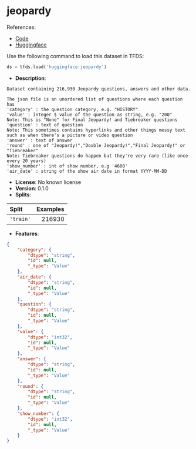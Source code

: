 # jeopardy

References:

*   [Code](https://github.com/huggingface/datasets/blob/master/datasets/jeopardy)
*   [Huggingface](https://huggingface.co/datasets/jeopardy)



Use the following command to load this dataset in TFDS:

```python
ds = tfds.load('huggingface:jeopardy')
```

*   **Description**:

```
Dataset containing 216,930 Jeopardy questions, answers and other data.

The json file is an unordered list of questions where each question has
'category' : the question category, e.g. "HISTORY"
'value' : integer $ value of the question as string, e.g. "200"
Note: This is "None" for Final Jeopardy! and Tiebreaker questions
'question' : text of question
Note: This sometimes contains hyperlinks and other things messy text such as when there's a picture or video question
'answer' : text of answer
'round' : one of "Jeopardy!","Double Jeopardy!","Final Jeopardy!" or "Tiebreaker"
Note: Tiebreaker questions do happen but they're very rare (like once every 20 years)
'show_number' : int of show number, e.g '4680'
'air_date' : string of the show air date in format YYYY-MM-DD
```

*   **License**: No known license
*   **Version**: 0.1.0
*   **Splits**:

Split  | Examples
:----- | -------:
`'train'` | 216930

*   **Features**:

```json
{
    "category": {
        "dtype": "string",
        "id": null,
        "_type": "Value"
    },
    "air_date": {
        "dtype": "string",
        "id": null,
        "_type": "Value"
    },
    "question": {
        "dtype": "string",
        "id": null,
        "_type": "Value"
    },
    "value": {
        "dtype": "int32",
        "id": null,
        "_type": "Value"
    },
    "answer": {
        "dtype": "string",
        "id": null,
        "_type": "Value"
    },
    "round": {
        "dtype": "string",
        "id": null,
        "_type": "Value"
    },
    "show_number": {
        "dtype": "int32",
        "id": null,
        "_type": "Value"
    }
}
```


